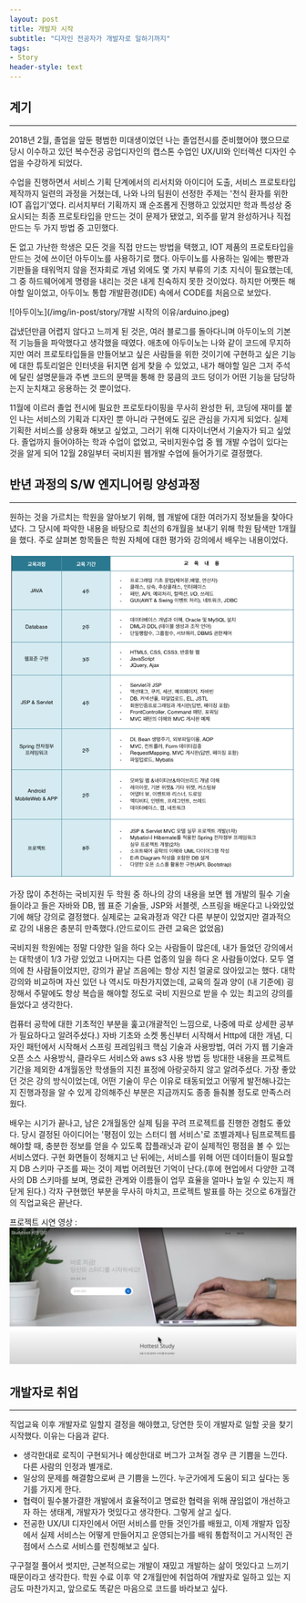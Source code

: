 ```yaml
---
layout: post
title: 개발자 시작
subtitle: "디자인 전공자가 개발자로 일하기까지"
tags:
- Story
header-style: text
---
```



## 계기

***

2018년 2월, 졸업을 앞둔 평범한 미대생이었던 나는 졸업전시를 준비했어야 했으므로 
당시 이수하고 있던 복수전공 공업디자인의 캡스톤 수업인 UX/UI와 인터렉션 디자인 수업을 수강하게 되었다.

수업을 진행하면서 서비스 기획 단계에서의 리서치와 아이디어 도출, 서비스 프로토타입 제작까지
일련의 과정을 거쳤는데, 나와 나의 팀원이 선정한 주제는 '천식 환자를 위한 IOT 흡입기'였다. 
리서치부터 기획까지 꽤 순조롭게 진행하고 있었지만 학과 특성상 중요시되는 최종 프로토타입을 만드는 것이
문제가 됐었고, 외주를 맡겨 완성하거나 직접 만드는 두 가지 방법 중 고민했다.

돈 없고 가난한 학생은 모든 것을 직접 만드는 방법을 택했고, IOT 제품의 프로토타입을 만드는 것에 쓰이던
아두이노를 사용하기로 했다. 아두이노를 사용하는 일에는 빵판과 기판들을 태워먹지 않을 전자회로 개념 외에도
몇 가지 부류의 기초 지식이 필요했는데, 그 중 하드웨어에게 명령을 내리는 것은 내게 친숙하지 못한 것이었다.
하지만 어쨋든 해야할 일이었고, 아두이노 통합 개발환경(IDE) 속에서 CODE를 처음으로 보았다.

![아두이노](/img/in-post/story/개발 시작의 이유/arduino.jpeg)

겁냈던만큼 어렵지 않다고 느끼게 된 것은, 여러 블로그를 돌아다니며 아두이노의 기본적 기능들을 
파악했다고 생각했을 때였다. 애초에 아두이노는 나와 같이 코드에 무지하지만 여러 프로토타입들을 만들어보고
싶은 사람들을 위한 것이기에 구현하고 싶은 기능에 대한 튜토리얼은 인터넷을 뒤지면 쉽게 찾을 수 있었고, 내가 해야할 일은 그저 주석에 달린 설명문들과 주변 코드의 문맥을 통해 한 뭉큼의 코드 덩이가
어떤 기능을 담당하는지 눈치채고 응용하는 것 뿐이었다. 

11월에 이르러 졸업 전시에 필요한 프로토타이핑을 무사히 완성한 뒤, 코딩에 재미를 붙인 나는 서비스의 기획과 디자인 뿐 아니라 구현에도 깊은 관심을 가지게 되었다. 실제 기획한 서비스를 상용화 해보고 싶었고, 그러기 위해 디자이너면서 기술자가 되고 싶었다. 졸업까지 들어야하는 학과 수업이 없었고, 국비지원수업 중 웹 개발 수업이 있다는 것을 알게 되어 12월 28일부터 국비지원 웹개발 수업에 들어가기로 결정했다.

## 반년 과정의 S/W 엔지니어링 양성과정 

***

원하는 것을 가르치는 학원을 알아보기 위해, 웹 개발에 대한 여러가지 정보들을 찾아다녔다. 그 당시에 파악한 내용을 바탕으로 최선의 6개월을 보내기 위해 학원 탐색만 1개월을 했다. 주로 살펴본 항목들은 학원 자체에 대한 평가와 강의에서 배우는 내용이었다.

![](/img/in-post/story/개발%20시작의%20이유/교육내용.png)

가장 많이 추천하는 국비지원 두 학원 중 하나의 강의 내용을 보면 웹 개발의 필수 기술들이라고 들은 자바와 DB, 웹 표준 기술들, JSP와 서블렛, 스프링을 배운다고 나와있었기에 해당 강의로 결정했다. 실제로는 교육과정과 약간 다른 부분이 있었지만 결과적으로 강의 내용은 충분히 만족했다.(안드로이드 관련 교육은 없었음)

국비지원 학원에는 정말 다양한 일을 하다 오는 사람들이 많은데, 내가 들었던 강의에서는 대학생이 1/3 가량 있었고 나머지는 다른 업종의 일을 하다 온 사람들이었다. 모두 열의에 찬 사람들이었지만, 강의가 끝날 즈음에는 항상 지친 얼굴로 앉아있고는 했다. 대학 강의와 비교하며 자신 있던 나 역시도 마찬가지였는데, 교육의 질과 양이 (내 기준에) 굉장해서 주말에도 항상 복습을 해야할 정도로 국비 지원으로 받을 수 있는 최고의 강의를 들었다고 생각한다.

컴퓨터 공학에 대한 기초적인 부분을 훑고(개괄적인 느낌으로, 나중에 따로 상세한 공부가 필요하다고 알려주셨다.) 자바 기초와 소켓 통신부터 시작해서 Http에 대한 개념, 디자인 패턴에서 시작해서 스프링 프레임워크 핵심 기술과 사용방법, 여러 가지 웹 기술과 오픈 소스 사용방식, 클라우드 서비스와 aws s3 사용 방법 등 방대한 내용을 프로젝트 기간을 제외한 4개월동안 학생들의 지친 표정에 아랑곳하지 않고 알려주셨다. 가장 좋았던 것은 강의 방식이었는데, 어떤 기술이 무슨 이유로 태동되었고 어떻게 발전해나갔는지 진행과정을 알 수 있게 강의해주신 부분은 지금까지도 종종 들춰볼 정도로 만족스러웠다.

배우는 시기가 끝나고, 남은 2개월동안 실제 팀을 꾸려 프로젝트를 진행한 경험도 좋았다. 당시 결정된 아이디어는 '평점이 있는 스터디 웹 서비스'로 조별과제나 팀프로젝트를 해야할 때, 충분한 정보를 얻을 수 있도록 잡플래닛과 같이 실제적인 평점을 볼 수 있는 서비스였다. 구현 화면들이 정해지고 난 뒤에는, 서비스를 위해 어떤 데이터들이 필요할지 DB 스키마 구조를 짜는 것이 제법 어려웠던 기억이 난다.(후에 현업에서 다양한 고객사의 DB 스키마를 보며, 명료한 관계와 이름들이 업무 효율을 얼마나 높일 수 있는지 깨닫게 된다.) 각자 구현했던 부분을 무사히 마치고, 프로젝트 발표를 하는 것으로 6개월간의 직업교육은 끝난다.

프로젝트 시연 영상 : 
[![프로젝트 시연 영상](/img/in-post/story/개발%20시작의%20이유/시연영상.png)](https://www.youtube.com/watch?v=3G2u_ZsqTHE)

## 개발자로 취업

***

직업교육 이후 개발자로 일할지 결정을 해야했고, 당연한 듯이 개발자로 일할 곳을 찾기 시작했다. 이유는 다음과 같다.

- 생각한대로 로직이 구현되거나 예상한대로 버그가 고쳐질 경우 큰 기쁨을 느낀다. 다른 사람의 인정과 별개로.
- 일상의 문제를 해결함으로써 큰 기쁨을 느낀다. 누군가에게 도움이 되고 싶다는 동기를 가지게 한다.
- 협력이 필수불가결한 개발에서 효율적이고 명료한 협력을 위해 끊임없이 개선하고자 하는 생태계, 개발자가 멋있다고 생각한다. 그렇게 살고 싶다.
- 전공한 UX/UI 디자인에서 어떤 서비스를 만들 것인가를 배웠고, 이제 개발자 입장에서 실제 서비스는 어떻게 만들어지고 운영되는가를 배워 통합적이고 거시적인 관점에서 스스로 서비스를 런칭해보고 싶다.

구구절절 풀어서 썻지만, 근본적으로는 개발이 재밌고 개발하는 삶이 멋있다고 느끼기 때문이라고 생각한다. 학원 수료 이후 약 2개월만에 취업하여 개발자로 일하고 있는 지금도 마찬가지고, 앞으로도 똑같은 마음으로 코드를 바라보고 싶다.